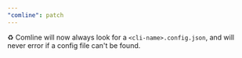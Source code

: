 ```yaml
---
"comline": patch
---
```


♻️ Comline will now always look for a `<cli-name>.config.json`, and will never error if a config file can't be found.
